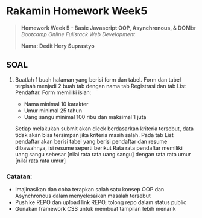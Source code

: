 # Rakamin Homework Week5

> **Homework Week 5 - Basic Javascript OOP, Asynchronous, & DOM**br
> *Bootcamp Online Fullstack Web Development*
>
> **Nama: Dedit Hery Suprastyo**

## SOAL

1. Buatlah 1 buah halaman yang berisi form dan tabel. Form dan tabel terpisah menjadi 2 buah tab dengan nama tab Registrasi dan
tab List Pendaftar. Form memiliki isian:

    - Nama minimal 10 karakter
    - Umur minimal 25 tahun
    - Uang sangu minimal 100 ribu dan maksimal 1 juta

    Setiap melakukan submit akan dicek berdasarkan kriteria tersebut, data tidak akan bisa tersimpan jika kriteria masih salah.
    Pada tab List pendaftar akan berisi tabel yang berisi pendaftar dan resume dibawahnya, isi resume seperti berikut
    Rata rata pendaftar memiliki uang sangu sebesar [nilai rata rata uang sangu] dengan rata rata umur [nilai rata rata umur]

### Catatan:

- Imajinasikan dan coba terapkan salah satu konsep OOP dan Asynchronous dalam menyelesaikan masalah tersebut
- Push ke REPO dan upload link REPO, tolong repo dalam status public
- Gunakan framework CSS untuk membuat tampilan lebih menarik
